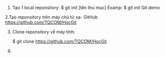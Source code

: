1. Tạo 1 local reponsitory:
	$ git init [tên thư mục]
	Examp: $ git init Git demo

2.Tạo reponsitory trên máy chủ từ xa- GitHub
	https://github.com/TQCOM/HocGit

3. Clone reponsitory về máy tính:

	$ git clone https://github.com/TQCOM/HocGit

4. 

